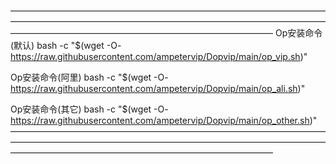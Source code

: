 
——————————————————————————————————————————————————————————————————————————————————————————————————————
Op安装命令(默认)
bash -c "$(wget -O- https://raw.githubusercontent.com/ampetervip/Dopvip/main/op_vip.sh)"

Op安装命令(阿里)
bash -c "$(wget -O- https://raw.githubusercontent.com/ampetervip/Dopvip/main/op_ali.sh)"

Op安装命令(其它)
bash -c "$(wget -O- https://raw.githubusercontent.com/ampetervip/Dopvip/main/op_other.sh)"
——————————————————————————————————————————————————————————————————————————————————————————————————————

